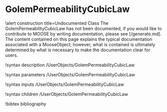 <!-- MOOSE Documentation Stub: Remove this when content is added. -->

# GolemPermeabilityCubicLaw

!alert construction title=Undocumented Class
The GolemPermeabilityCubicLaw has not been documented, if you would like to contribute to MOOSE by
writing documentation, please see [/generate.md]. The content contained on this page explains
the typical documentation associated with a MooseObject; however, what is contained is ultimately
determined by what is necessary to make the documentation clear for users.

!syntax description /UserObjects/GolemPermeabilityCubicLaw

!syntax parameters /UserObjects/GolemPermeabilityCubicLaw

!syntax inputs /UserObjects/GolemPermeabilityCubicLaw

!syntax children /UserObjects/GolemPermeabilityCubicLaw

!bibtex bibliography
